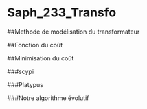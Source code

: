 # Saph_233_Transfo

##Methode de modélisation du transformateur

##Fonction du coût

##Minimisation du coût

###scypi

###Platypus

###Notre algorithme évolutif